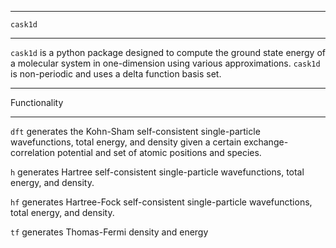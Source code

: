 ********
`cask1d`
********

`cask1d` is a python package designed to compute the ground
state energy of a molecular system in one-dimension using
various approximations. `cask1d` is non-periodic
 and uses a delta function basis set. 

*************
Functionality
*************

`dft` generates the Kohn-Sham self-consistent single-particle
wavefunctions, total energy, and density given a
certain exchange-correlation potential and set of atomic
positions and species.   

`h` generates Hartree self-consistent single-particle 
wavefunctions, total energy, and density.

`hf` generates Hartree-Fock self-consistent single-particle
wavefunctions, total energy, and density. 

`tf` generates Thomas-Fermi density and energy
